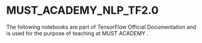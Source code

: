# MUST_ACADEMY_NLP_TF2.0

The following notebooks are part of TensorFlow Official Documentation and is used for the purpose of teaching at MUST ACADEMY . 
